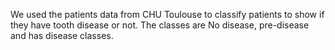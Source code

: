 We used the patients data from CHU Toulouse to classify patients to show if they have tooth disease or not. The classes are No disease, pre-disease and has disease classes.
